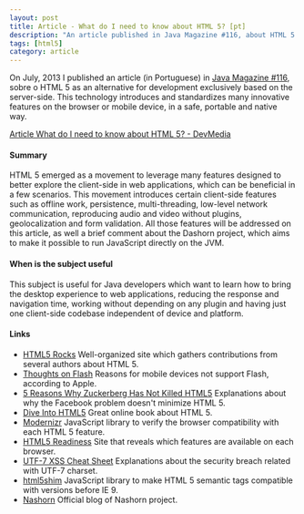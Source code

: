 ```yaml
---
layout: post
title: Article - What do I need to know about HTML 5? [pt]
description: "An article published in Java Magazine #116, about HTML 5 as an alternative for development exclusively based on the server-side."
tags: [html5]
category: article
---
```


On July, 2013 I published an article (in Portuguese) in [Java Magazine #116](http://www.devmedia.com.br/revista-java-magazine-116/28258), sobre o HTML 5 as an alternative for development exclusively based on the server-side. This technology introduces and standardizes many innovative features on the browser or mobile device, in a safe, portable and native way.

[Article What do I need to know about HTML 5? - DevMedia](http://www.devmedia.com.br/o-que-preciso-saber-sobre-html-5-revista-java-magazine-116/28078)

#### Summary
HTML 5 emerged as a movement to leverage many features designed to better explore the client-side in web applications, which can be beneficial in a few scenarios. This movement introduces certain client-side features such as offline work, persistence, multi-threading, low-level network communication, reproducing audio and video without plugins, geolocalization and form validation. All those features will be addressed on this article, as well a brief comment about the Dashorn project, which aims to make it possible to run JavaScript directly on the JVM.

#### When is the subject useful
This subject is useful for Java developers which want to learn how to bring the desktop experience to web applications, reducing the response and navigation time, working without depending on any plugin and having just one client-side codebase independent of device and platform.

#### Links
 * [HTML5 Rocks](http://www.html5rocks.com) Well-organized site which gathers contributions from several authors about HTML 5.
 * [Thoughts on Flash](http://www.apple.com/hotnews/thoughts-on-flash) Reasons for mobile devices not support Flash, according to Apple.
 * [5 Reasons Why Zuckerberg Has Not Killed HTML5](http://www.sitepoint.com/5-reasons-why-zuckerberg-has-not-killed-html5) Explanations about why the Facebook problem doesn't minimize HTML 5.
 * [Dive Into HTML5](http://diveintohtml5.info) Great online book about HTML 5.
 * [Modernizr](http://modernizr.com) JavaScript library to verify the browser compatibility with each HTML 5 feature.
 * [HTML5 Readiness](http://html5readiness.com) Site that reveals which features are available on each browser.
 * [UTF-7 XSS Cheat Sheet](http://openmya.hacker.jp/hasegawa/security/utf7cs.html) Explanations about the security breach related with UTF-7 charset.
 * [html5shim](http://code.google.com/p/html5shim) JavaScript library to make HTML 5 semantic tags compatible with versions before IE 9.
 * [Nashorn](http://blogs.oracle.com/nashorn) Official blog of Nashorn project.

